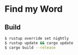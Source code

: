 # Find my Word

## Build

```bash
$ rustup override set nightly
$ rustup update && cargo update
$ cargo build --release
```